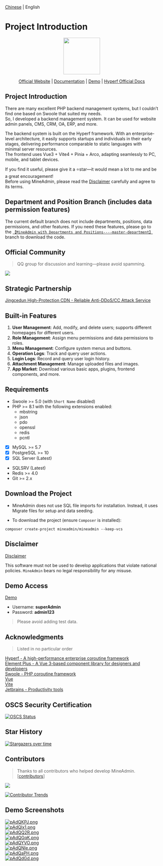 [Chinese](./README.md) | English  
# Project Introduction  

<p align="center">  
    <img src="https://doc.mineadmin.com/logo.svg" width="120" />  
</p>  
<p align="center">  
    <a href="https://www.mineadmin.com" target="_blank">Official Website</a> |  
    <a href="https://doc.mineadmin.com" target="_blank">Documentation</a> |  
    <a href="https://demo.mineadmin.com" target="_blank">Demo</a> |  
    <a href="https://hyperf.wiki/3.0/#/" target="_blank">Hyperf Official Docs</a>  
</p>  

## Project Introduction  

There are many excellent PHP backend management systems, but I couldn’t find one based on Swoole that suited my needs.  
So, I developed a backend management system. It can be used for website admin panels, CMS, CRM, OA, ERP, and more.  

The backend system is built on the Hyperf framework. With an enterprise-level architecture, it easily supports startups and individuals in their early stages, delivering performance comparable to static languages with minimal server resources.  
The frontend uses Vue3 + Vite4 + Pinia + Arco, adapting seamlessly to PC, mobile, and tablet devices.  

If you find it useful, please give it a ⭐star—it would mean a lot to me and be a great encouragement!  
Before using MineAdmin, please read the [Disclaimer](https://doc.mineadmin.com/guide/start/declaration.html) carefully and agree to its terms.  

## Department and Position Branch (includes data permission features)  
The current default branch does not include departments, positions, data permissions, and other features. If you need these features, please go to the [`【MineAdmin with Departments and Positions----master-department】`](https://github.com/mineadmin/MineAdmin/tree/master-department) branch to download the code.  

## Official Community  
> QQ group for discussion and learning—please avoid spamming.  

<a href="https://qm.qq.com/q/PJnEgr4D8C" target="_blank">
  <img src="https://svg.hamm.cn/badge.svg?key=QQ Group&value=150105478" /> 
</a>

## Strategic Partnership  
[Jingcedun High-Protection CDN - Reliable Anti-DDoS/CC Attack Service](https://www.jcdun.com/guoneigaofangcdn)  

## Built-in Features  

1. **User Management**: Add, modify, and delete users; supports different homepages for different users.  
2. **Role Management**: Assign menu permissions and data permissions to roles.  
3. **Menu Management**: Configure system menus and buttons.  
4. **Operation Logs**: Track and query user actions.  
5. **Login Logs**: Record and query user login history.  
6. **Attachment Management**: Manage uploaded files and images.  
7. **App Market**: Download various basic apps, plugins, frontend components, and more.  

## Requirements  

- Swoole >= 5.0 (with `Short Name` disabled)  
- PHP >= 8.1 with the following extensions enabled:  
  - mbstring  
  - json  
  - pdo  
  - openssl  
  - redis  
  - pcntl  
- [x] MySQL >= 5.7  
- [x] PostgreSQL >= 10  
- [x] SQL Server (Latest)  
- SQLSRV (Latest)  
- Redis >= 4.0  
- Git >= 2.x  

## Download the Project  
- MineAdmin does not use SQL file imports for installation. Instead, it uses Migrate files for setup and data seeding.  

- To download the project (ensure `Composer` is installed):  
```shell  
composer create-project mineadmin/mineadmin --keep-vcs  
```  

## Disclaimer
[Disclaimer](https://doc.mineadmin.com/guide/start/declaration.html)

This software must not be used to develop applications that violate national policies. `MineAdmin` bears no legal responsibility for any misuse.

## Demo Access
[Demo](https://demo.mineadmin.com)
- Username: **superAdmin**
- Password: **admin123**

> Please avoid adding test data.

## Acknowledgments

> Listed in no particular order

[Hyperf - A high-performance enterprise coroutine framework](https://hyperf.io/)  
[Element Plus - A Vue 3-based component library for designers and developers](https://element-plus.org/)  
[Swoole - PHP coroutine framework](https://www.swoole.com)  
[Vue](https://vuejs.org/)  
[Vite](https://vitejs.cn/)  
[Jetbrains - Productivity tools](https://www.jetbrains.com/)

## OSCS Security Certification
[![OSCS Status](https://www.oscs1024.com/platform/badge/kanyxmo/MineAdmin.svg?size=large)](https://www.murphysec.com/dr/9ztZvuSN6OLFjCDGVo)

## Star History

[![Stargazers over time](https://starchart.cc/mineadmin/mineadmin.svg)](https://starchart.cc/mineadmin/mineadmin.svg)

## Contributors

> Thanks to all contributors who helped develop MineAdmin. [[contributors](https://github.com/mineadmin/mineadmin/graphs/contributors)]  
<a href="https://github.com/mineadmin/mineadmin/graphs/contributors">  
<img src="https://contrib.rocks/image?repo=mineadmin/mineadmin" />  
</a>

[![Contributor Trends](https://contributor-overtime-api.apiseven.com/contributors-svg?chart=contributorOverTime&repo=mineadmin/mineadmin)](https://www.apiseven.com/en/contributor-graph?chart=contributorOverTime&repo=mineadmin/mineadmin)

## Demo Screenshots
[![pAdQKPJ.png](https://s21.ax1x.com/2024/10/22/pAdQKPJ.png)](https://imgse.com/i/pAdQKPJ)  
[![pAdQlx1.png](https://s21.ax1x.com/2024/10/22/pAdQlx1.png)](https://imgse.com/i/pAdQlx1)  
[![pAdQQ2R.png](https://s21.ax1x.com/2024/10/22/pAdQQ2R.png)](https://imgse.com/i/pAdQQ2R)  
[![pAdQGqK.png](https://s21.ax1x.com/2024/10/22/pAdQGqK.png)](https://imgse.com/i/pAdQGqK)  
[![pAdQYVO.png](https://s21.ax1x.com/2024/10/22/pAdQYVO.png)](https://imgse.com/i/pAdQYVO)  
[![pAdQNIe.png](https://s21.ax1x.com/2024/10/22/pAdQNIe.png)](https://imgse.com/i/pAdQNIe)  
[![pAdQaPH.png](https://s21.ax1x.com/2024/10/22/pAdQaPH.png)](https://imgse.com/i/pAdQaPH)  
[![pAdQdGd.png](https://s21.ax1x.com/2024/10/22/pAdQdGd.png)](https://imgse.com/i/pAdQdGd)
```
